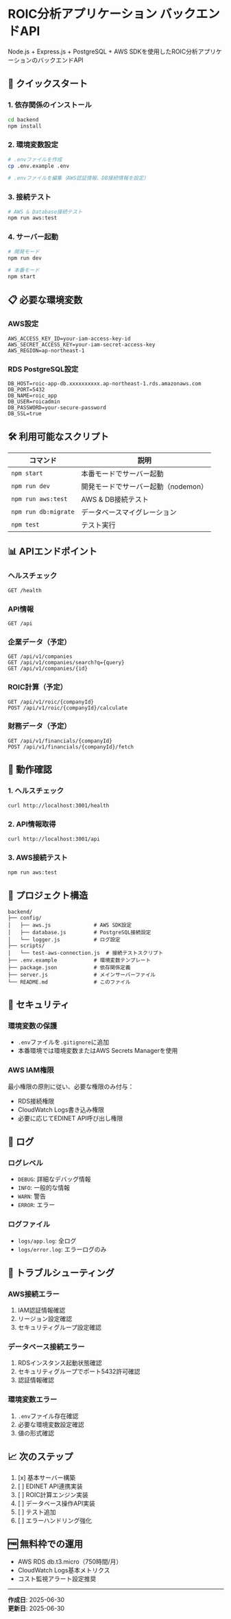 # ROIC分析アプリケーション バックエンドAPI

Node.js + Express.js + PostgreSQL + AWS SDKを使用したROIC分析アプリケーションのバックエンドAPI

## 🚀 クイックスタート

### 1. 依存関係のインストール
```bash
cd backend
npm install
```

### 2. 環境変数設定
```bash
# .envファイルを作成
cp .env.example .env

# .envファイルを編集（AWS認証情報、DB接続情報を設定）
```

### 3. 接続テスト
```bash
# AWS & Database接続テスト
npm run aws:test
```

### 4. サーバー起動
```bash
# 開発モード
npm run dev

# 本番モード
npm start
```

## 📋 必要な環境変数

### AWS設定
```env
AWS_ACCESS_KEY_ID=your-iam-access-key-id
AWS_SECRET_ACCESS_KEY=your-iam-secret-access-key
AWS_REGION=ap-northeast-1
```

### RDS PostgreSQL設定
```env
DB_HOST=roic-app-db.xxxxxxxxxx.ap-northeast-1.rds.amazonaws.com
DB_PORT=5432
DB_NAME=roic_app
DB_USER=roicadmin
DB_PASSWORD=your-secure-password
DB_SSL=true
```

## 🛠️ 利用可能なスクリプト

| コマンド | 説明 |
|----------|------|
| `npm start` | 本番モードでサーバー起動 |
| `npm run dev` | 開発モードでサーバー起動（nodemon） |
| `npm run aws:test` | AWS & DB接続テスト |
| `npm run db:migrate` | データベースマイグレーション |
| `npm test` | テスト実行 |

## 📊 APIエンドポイント

### ヘルスチェック
```http
GET /health
```

### API情報
```http
GET /api
```

### 企業データ（予定）
```http
GET /api/v1/companies
GET /api/v1/companies/search?q={query}
GET /api/v1/companies/{id}
```

### ROIC計算（予定）
```http
GET /api/v1/roic/{companyId}
POST /api/v1/roic/{companyId}/calculate
```

### 財務データ（予定）
```http
GET /api/v1/financials/{companyId}
POST /api/v1/financials/{companyId}/fetch
```

## 🧪 動作確認

### 1. ヘルスチェック
```bash
curl http://localhost:3001/health
```

### 2. API情報取得
```bash
curl http://localhost:3001/api
```

### 3. AWS接続テスト
```bash
npm run aws:test
```

## 📁 プロジェクト構造

```
backend/
├── config/
│   ├── aws.js              # AWS SDK設定
│   ├── database.js         # PostgreSQL接続設定
│   └── logger.js           # ログ設定
├── scripts/
│   └── test-aws-connection.js  # 接続テストスクリプト
├── .env.example            # 環境変数テンプレート
├── package.json            # 依存関係定義
├── server.js               # メインサーバーファイル
└── README.md               # このファイル
```

## 🔐 セキュリティ

### 環境変数の保護
- `.env`ファイルを`.gitignore`に追加
- 本番環境では環境変数またはAWS Secrets Managerを使用

### AWS IAM権限
最小権限の原則に従い、必要な権限のみ付与：
- RDS接続権限
- CloudWatch Logs書き込み権限
- 必要に応じてEDINET API呼び出し権限

## 📝 ログ

### ログレベル
- `DEBUG`: 詳細なデバッグ情報
- `INFO`: 一般的な情報
- `WARN`: 警告
- `ERROR`: エラー

### ログファイル
- `logs/app.log`: 全ログ
- `logs/error.log`: エラーログのみ

## 🔧 トラブルシューティング

### AWS接続エラー
1. IAM認証情報確認
2. リージョン設定確認
3. セキュリティグループ設定確認

### データベース接続エラー
1. RDSインスタンス起動状態確認
2. セキュリティグループでポート5432許可確認
3. 認証情報確認

### 環境変数エラー
1. `.env`ファイル存在確認
2. 必要な環境変数設定確認
3. 値の形式確認

## 📈 次のステップ

1. [x] 基本サーバー構築
2. [ ] EDINET API連携実装
3. [ ] ROIC計算エンジン実装
4. [ ] データベース操作API実装
5. [ ] テスト追加
6. [ ] エラーハンドリング強化

## 🆓 無料枠での運用

- AWS RDS db.t3.micro（750時間/月）
- CloudWatch Logs基本メトリクス
- コスト監視アラート設定推奨

---

**作成日**: 2025-06-30  
**更新日**: 2025-06-30